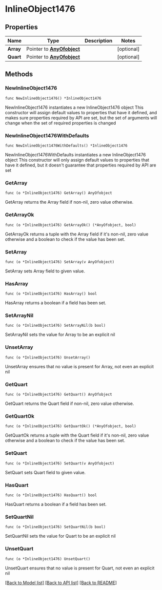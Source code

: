 # InlineObject1476

## Properties

Name | Type | Description | Notes
------------ | ------------- | ------------- | -------------
**Array** | Pointer to [**AnyOfobject**](anyOf&lt;object&gt;.md) |  | [optional] 
**Quart** | Pointer to [**AnyOfobject**](anyOf&lt;object&gt;.md) |  | [optional] 

## Methods

### NewInlineObject1476

`func NewInlineObject1476() *InlineObject1476`

NewInlineObject1476 instantiates a new InlineObject1476 object
This constructor will assign default values to properties that have it defined,
and makes sure properties required by API are set, but the set of arguments
will change when the set of required properties is changed

### NewInlineObject1476WithDefaults

`func NewInlineObject1476WithDefaults() *InlineObject1476`

NewInlineObject1476WithDefaults instantiates a new InlineObject1476 object
This constructor will only assign default values to properties that have it defined,
but it doesn't guarantee that properties required by API are set

### GetArray

`func (o *InlineObject1476) GetArray() AnyOfobject`

GetArray returns the Array field if non-nil, zero value otherwise.

### GetArrayOk

`func (o *InlineObject1476) GetArrayOk() (*AnyOfobject, bool)`

GetArrayOk returns a tuple with the Array field if it's non-nil, zero value otherwise
and a boolean to check if the value has been set.

### SetArray

`func (o *InlineObject1476) SetArray(v AnyOfobject)`

SetArray sets Array field to given value.

### HasArray

`func (o *InlineObject1476) HasArray() bool`

HasArray returns a boolean if a field has been set.

### SetArrayNil

`func (o *InlineObject1476) SetArrayNil(b bool)`

 SetArrayNil sets the value for Array to be an explicit nil

### UnsetArray
`func (o *InlineObject1476) UnsetArray()`

UnsetArray ensures that no value is present for Array, not even an explicit nil
### GetQuart

`func (o *InlineObject1476) GetQuart() AnyOfobject`

GetQuart returns the Quart field if non-nil, zero value otherwise.

### GetQuartOk

`func (o *InlineObject1476) GetQuartOk() (*AnyOfobject, bool)`

GetQuartOk returns a tuple with the Quart field if it's non-nil, zero value otherwise
and a boolean to check if the value has been set.

### SetQuart

`func (o *InlineObject1476) SetQuart(v AnyOfobject)`

SetQuart sets Quart field to given value.

### HasQuart

`func (o *InlineObject1476) HasQuart() bool`

HasQuart returns a boolean if a field has been set.

### SetQuartNil

`func (o *InlineObject1476) SetQuartNil(b bool)`

 SetQuartNil sets the value for Quart to be an explicit nil

### UnsetQuart
`func (o *InlineObject1476) UnsetQuart()`

UnsetQuart ensures that no value is present for Quart, not even an explicit nil

[[Back to Model list]](../README.md#documentation-for-models) [[Back to API list]](../README.md#documentation-for-api-endpoints) [[Back to README]](../README.md)


